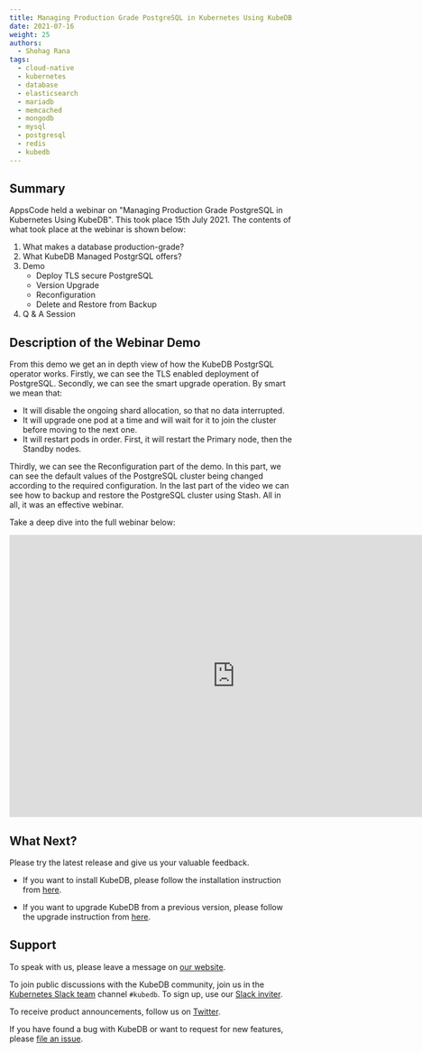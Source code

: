 ```yaml
---
title: Managing Production Grade PostgreSQL in Kubernetes Using KubeDB - Webinar
date: 2021-07-16
weight: 25
authors:
  - Shohag Rana
tags:
  - cloud-native
  - kubernetes
  - database
  - elasticsearch
  - mariadb
  - memcached
  - mongodb
  - mysql
  - postgresql
  - redis
  - kubedb
---
```

## Summary

AppsCode held a webinar on "Managing Production Grade PostgreSQL in Kubernetes Using KubeDB". This took place 15th July 2021. The contents of what took place at the webinar is shown below:

1) What makes a database production-grade?
2) What KubeDB Managed PostgrSQL offers?
3) Demo
    * Deploy TLS secure PostgreSQL
    * Version Upgrade
    * Reconfiguration
    * Delete and Restore from Backup
4) Q & A Session

## Description of the Webinar Demo

From this demo we get an in depth view of how the KubeDB PostgrSQL operator works. Firstly, we can see the TLS enabled deployment of PostgreSQL. Secondly, we can see the smart upgrade operation. By smart we mean that:

* It will disable the ongoing shard allocation, so that no data interrupted.
* It will upgrade one pod at a time and will wait for it to join the cluster before moving to the next one.
* It will restart pods in order. First, it will restart the Primary node, then the Standby nodes.

Thirdly, we can see the Reconfiguration part of the demo. In this part, we can see the default values of the PostgreSQL cluster being changed according to the required configuration.
In the last part of the video we can see how to backup and restore the PostgreSQL cluster using Stash. All in all, it was an effective webinar.

Take a deep dive into the full webinar below:

<iframe style="height: 500px; width: 800px" src="https://www.youtube.com/embed/xUnakCSVEuQ" title="YouTube video player" frameborder="0" allow="accelerometer; autoplay; clipboard-write; encrypted-media; gyroscope; picture-in-picture" allowfullscreen></iframe>

## What Next?

Please try the latest release and give us your valuable feedback.

* If you want to install KubeDB, please follow the installation instruction from [here](https://kubedb.com/docs/v2021.06.23/setup).

* If you want to upgrade KubeDB from a previous version, please follow the upgrade instruction from [here](https://kubedb.com/docs/v2021.06.23/setup/upgrade/).

## Support

To speak with us, please leave a message on [our website](https://appscode.com/contact/).

To join public discussions with the KubeDB community, join us in the [Kubernetes Slack team](https://kubernetes.slack.com/messages/C8149MREV/) channel `#kubedb`. To sign up, use our [Slack inviter](http://slack.kubernetes.io/).

To receive product announcements, follow us on [Twitter](https://twitter.com/KubeDB).

If you have found a bug with KubeDB or want to request for new features, please [file an issue](https://github.com/kubedb/project/issues/new).
